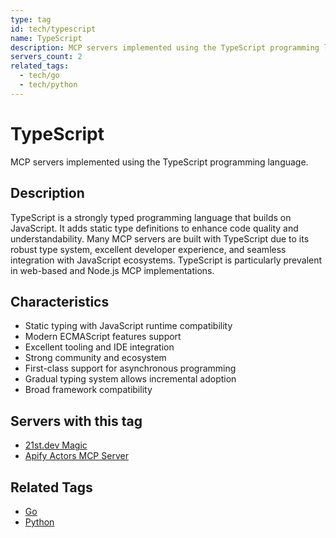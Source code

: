 ```yaml
---
type: tag
id: tech/typescript
name: TypeScript
description: MCP servers implemented using the TypeScript programming language
servers_count: 2
related_tags:
  - tech/go
  - tech/python
---
```


# TypeScript

MCP servers implemented using the TypeScript programming language.

## Description

TypeScript is a strongly typed programming language that builds on JavaScript. It adds static type definitions to enhance code quality and understandability. Many MCP servers are built with TypeScript due to its robust type system, excellent developer experience, and seamless integration with JavaScript ecosystems. TypeScript is particularly prevalent in web-based and Node.js MCP implementations.

## Characteristics

- Static typing with JavaScript runtime compatibility
- Modern ECMAScript features support
- Excellent tooling and IDE integration
- Strong community and ecosystem
- First-class support for asynchronous programming
- Gradual typing system allows incremental adoption
- Broad framework compatibility

## Servers with this tag

- [21st.dev Magic](../../servers/21st-dev-magic-mcp.md)
- [Apify Actors MCP Server](../../servers/apify-actors-mcp-server.md)

## Related Tags

- [Go](go.md)
- [Python](python.md)
